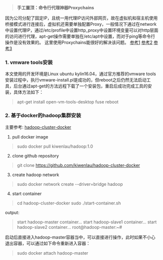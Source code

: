 > **手工置顶：命令行代理神器Proxychains**

因为公司分配了固定IP，且统一用代理IP访问外部网页，故在虚拟机和宿主机使用桥接模式进行连接后，虚拟机还需要单独配置Proxy，一般情况下通过在network中设置代理IP，通过/etc/profile中设置http_proxy中设置环境变量可以对http层面的访问进行代理，apt-get操作需要单独在/etc/apt中设置，而对于ping等命令行操作是没有效果的。
这里使用Proxychains能很好的解决该问题。
[参考1](http://www.tuicool.com/articles/rUNFF3)
[参考2](http://www.360doc.com/content/10/1007/12/296547_59036038.shtml)
[参考3](https://zhuanlan.zhihu.com/p/24358104)


### 1. vmware tools安装

本文使用的开发环境是Linux ubuntu kylin16.04，通过官方推荐的vmware tools安装过程中，执行vmware-install.pl是成功的，但reboot之后仍然无法启动工具，后台通过apt-get的方法远程下载了一个安装包，重启后成功完成工具的安装，具体方法如下：
> apt-get install open-vm-tools-desktop fuse
> reboot

### 2. 基于docker的hadoop集群安装
主要参考:
[hadoop-cluster-docker](https://github.com/kiwenlau/hadoop-cluster-docker)

1. pull docker image
> sudo docker pull kiwenlau/hadoop:1.0

2. clone github repository
> git clone https://github.com/kiwenlau/hadoop-cluster-docker

3. create hadoop network
> sudo docker network create --driver=bridge hadoop

4. start container
> cd hadoop-cluster-docker
sudo ./start-container.sh

output:
>start hadoop-master container...
start hadoop-slave1 container...
start hadoop-slave2 container...
root@hadoop-master:~#

启动后直接进入hadoop-master容器当中，可以直接进行操作，此时如果不小心退出容器，可以通过如下命令重新进入容器：
> sudo docker attach hadoop-master
